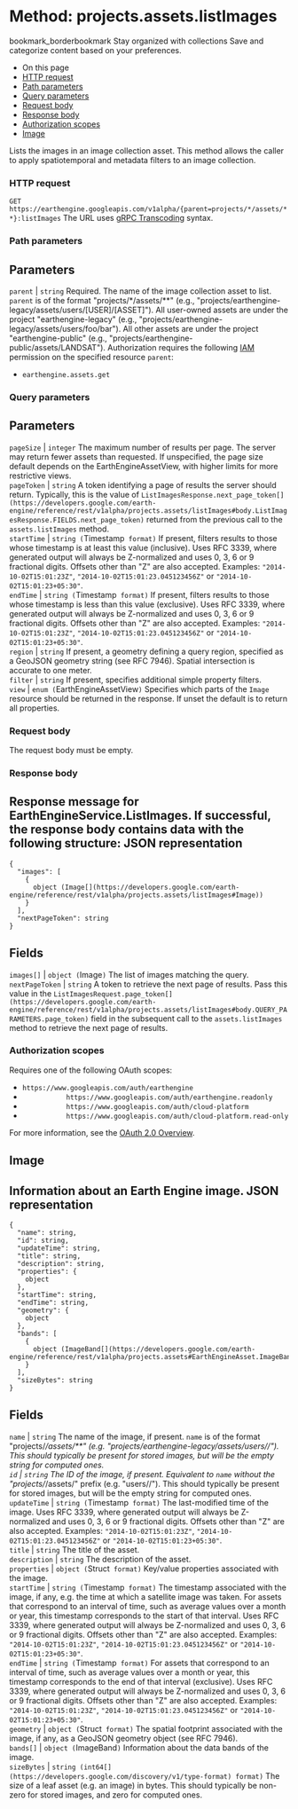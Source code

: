  
#  Method: projects.assets.listImages
bookmark_borderbookmark Stay organized with collections  Save and categorize content based on your preferences.
  * On this page
  * [HTTP request](https://developers.google.com/earth-engine/reference/rest/v1alpha/projects.assets/listImages#http-request)
  * [Path parameters](https://developers.google.com/earth-engine/reference/rest/v1alpha/projects.assets/listImages#path-parameters)
  * [Query parameters](https://developers.google.com/earth-engine/reference/rest/v1alpha/projects.assets/listImages#query-parameters)
  * [Request body](https://developers.google.com/earth-engine/reference/rest/v1alpha/projects.assets/listImages#request-body)
  * [Response body](https://developers.google.com/earth-engine/reference/rest/v1alpha/projects.assets/listImages#response-body)
  * [Authorization scopes](https://developers.google.com/earth-engine/reference/rest/v1alpha/projects.assets/listImages#authorization-scopes)
  * [Image](https://developers.google.com/earth-engine/reference/rest/v1alpha/projects.assets/listImages#image)


Lists the images in an image collection asset. This method allows the caller to apply spatiotemporal and metadata filters to an image collection.
### HTTP request
`GET https://earthengine.googleapis.com/v1alpha/{parent=projects/*/assets/**}:listImages`
The URL uses [gRPC Transcoding](https://google.aip.dev/127) syntax.
### Path parameters
Parameters  
---  
`parent` |  `string` Required. The name of the image collection asset to list. `parent` is of the format "projects/*/assets/**" (e.g., "projects/earthengine-legacy/assets/users/[USER]/[ASSET]"). All user-owned assets are under the project "earthengine-legacy" (e.g., "projects/earthengine-legacy/assets/users/foo/bar"). All other assets are under the project "earthengine-public" (e.g., "projects/earthengine-public/assets/LANDSAT"). Authorization requires the following [IAM](https://cloud.google.com/iam/docs/) permission on the specified resource `parent`:
  * `earthengine.assets.get`

  
### Query parameters
Parameters  
---  
`pageSize` |  `integer` The maximum number of results per page. The server may return fewer assets than requested. If unspecified, the page size default depends on the EarthEngineAssetView, with higher limits for more restrictive views.  
`pageToken` |  `string` A token identifying a page of results the server should return. Typically, this is the value of `ListImagesResponse.next_page_token[](https://developers.google.com/earth-engine/reference/rest/v1alpha/projects.assets/listImages#body.ListImagesResponse.FIELDS.next_page_token)` returned from the previous call to the `assets.listImages` method.  
`startTime` |  `string (`Timestamp[](https://protobuf.dev/reference/protobuf/google.protobuf/#timestamp)` format)` If present, filters results to those whose timestamp is at least this value (inclusive). Uses RFC 3339, where generated output will always be Z-normalized and uses 0, 3, 6 or 9 fractional digits. Offsets other than "Z" are also accepted. Examples: `"2014-10-02T15:01:23Z"`, `"2014-10-02T15:01:23.045123456Z"` or `"2014-10-02T15:01:23+05:30"`.  
`endTime` |  `string (`Timestamp[](https://protobuf.dev/reference/protobuf/google.protobuf/#timestamp)` format)` If present, filters results to those whose timestamp is less than this value (exclusive). Uses RFC 3339, where generated output will always be Z-normalized and uses 0, 3, 6 or 9 fractional digits. Offsets other than "Z" are also accepted. Examples: `"2014-10-02T15:01:23Z"`, `"2014-10-02T15:01:23.045123456Z"` or `"2014-10-02T15:01:23+05:30"`.  
`region` |  `string` If present, a geometry defining a query region, specified as a GeoJSON geometry string (see RFC 7946). Spatial intersection is accurate to one meter.  
`filter` |  `string` If present, specifies additional simple property filters.  
`view` |  `enum (`EarthEngineAssetView[](https://developers.google.com/earth-engine/reference/rest/v1alpha/EarthEngineAssetView)`)` Specifies which parts of the `Image` resource should be returned in the response. If unset the default is to return all properties.  
### Request body
The request body must be empty.
### Response body
Response message for EarthEngineService.ListImages.
If successful, the response body contains data with the following structure:
JSON representation  
---  
```
{
  "images": [
    {
      object (Image[](https://developers.google.com/earth-engine/reference/rest/v1alpha/projects.assets/listImages#Image))
    }
  ],
  "nextPageToken": string
}
```
  
Fields  
---  
`images[]` |  `object (`Image[](https://developers.google.com/earth-engine/reference/rest/v1alpha/projects.assets/listImages#Image)`)` The list of images matching the query.  
`nextPageToken` |  `string` A token to retrieve the next page of results. Pass this value in the `ListImagesRequest.page_token[](https://developers.google.com/earth-engine/reference/rest/v1alpha/projects.assets/listImages#body.QUERY_PARAMETERS.page_token)` field in the subsequent call to the `assets.listImages` method to retrieve the next page of results.  
### Authorization scopes
Requires one of the following OAuth scopes:
  * `https://www.googleapis.com/auth/earthengine`
  * `           https://www.googleapis.com/auth/earthengine.readonly`
  * `           https://www.googleapis.com/auth/cloud-platform`
  * `           https://www.googleapis.com/auth/cloud-platform.read-only`


For more information, see the [OAuth 2.0 Overview](https://developers.google.com/identity/protocols/OAuth2).
## Image
Information about an Earth Engine image.
JSON representation  
---  
```
{
  "name": string,
  "id": string,
  "updateTime": string,
  "title": string,
  "description": string,
  "properties": {
    object
  },
  "startTime": string,
  "endTime": string,
  "geometry": {
    object
  },
  "bands": [
    {
      object (ImageBand[](https://developers.google.com/earth-engine/reference/rest/v1alpha/projects.assets#EarthEngineAsset.ImageBand))
    }
  ],
  "sizeBytes": string
}
```
  
Fields  
---  
`name` |  `string` The name of the image, if present. `name` is of the format "projects/*/assets/**" (e.g. "projects/earthengine-legacy/assets/users//"). This should typically be present for stored images, but will be the empty string for computed ones.  
`id` |  `string` The ID of the image, if present. Equivalent to `name` without the "projects/*/assets/" prefix (e.g. "users//"). This should typically be present for stored images, but will be the empty string for computed ones.  
`updateTime` |  `string (`Timestamp[](https://protobuf.dev/reference/protobuf/google.protobuf/#timestamp)` format)` The last-modified time of the image. Uses RFC 3339, where generated output will always be Z-normalized and uses 0, 3, 6 or 9 fractional digits. Offsets other than "Z" are also accepted. Examples: `"2014-10-02T15:01:23Z"`, `"2014-10-02T15:01:23.045123456Z"` or `"2014-10-02T15:01:23+05:30"`.  
`title` |  `string` The title of the asset.  
`description` |  `string` The description of the asset.  
`properties` |  `object (`Struct[](https://protobuf.dev/reference/protobuf/google.protobuf/#struct)` format)` Key/value properties associated with the image.  
`startTime` |  `string (`Timestamp[](https://protobuf.dev/reference/protobuf/google.protobuf/#timestamp)` format)` The timestamp associated with the image, if any, e.g. the time at which a satellite image was taken. For assets that correspond to an interval of time, such as average values over a month or year, this timestamp corresponds to the start of that interval. Uses RFC 3339, where generated output will always be Z-normalized and uses 0, 3, 6 or 9 fractional digits. Offsets other than "Z" are also accepted. Examples: `"2014-10-02T15:01:23Z"`, `"2014-10-02T15:01:23.045123456Z"` or `"2014-10-02T15:01:23+05:30"`.  
`endTime` |  `string (`Timestamp[](https://protobuf.dev/reference/protobuf/google.protobuf/#timestamp)` format)` For assets that correspond to an interval of time, such as average values over a month or year, this timestamp corresponds to the end of that interval (exclusive). Uses RFC 3339, where generated output will always be Z-normalized and uses 0, 3, 6 or 9 fractional digits. Offsets other than "Z" are also accepted. Examples: `"2014-10-02T15:01:23Z"`, `"2014-10-02T15:01:23.045123456Z"` or `"2014-10-02T15:01:23+05:30"`.  
`geometry` |  `object (`Struct[](https://protobuf.dev/reference/protobuf/google.protobuf/#struct)` format)` The spatial footprint associated with the image, if any, as a GeoJSON geometry object (see RFC 7946).  
`bands[]` |  `object (`ImageBand[](https://developers.google.com/earth-engine/reference/rest/v1alpha/projects.assets#EarthEngineAsset.ImageBand)`)` Information about the data bands of the image.  
`sizeBytes` |  `string (int64[](https://developers.google.com/discovery/v1/type-format) format)` The size of a leaf asset (e.g. an image) in bytes. This should typically be non-zero for stored images, and zero for computed ones.  
